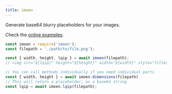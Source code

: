 ```yaml
---
title: imoen
---
```


Generate base64 blurry placeholders for your images.

Check the [online examples](https://projects.pixelastic.com/imoen/examples/).

```js
const imoen = require('imoen');
const filepath = './path/to/file.png');

const { width, height, lqip } = await imoen(filepath);
// <img src="${lqip}" height="${height}" width="${width}" style="filter:blur(5px)" />

// You can call methods individually if you need individual parts
const { width, height } = await imoen.dimensions(filepath)
// This will return a placeholder, as a base64 string
const lqip = await imoen.lqip(filepath);
```
